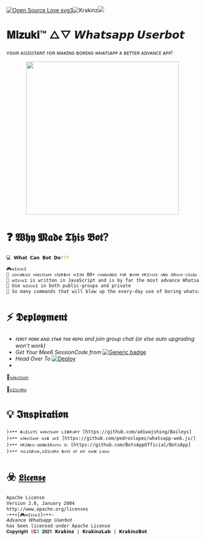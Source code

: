 [![Open Source Love svg3](https://badges.frapsoft.com/os/v3/open-source.svg?v=103)](https://github.com/ellerbrock/open-source-badges/)<img align="centre" src="https://img.shields.io/badge/Made%20for-VSCode-1f425f.svg" alt="Krakinz"/><img align="centre" src="https://img.shields.io/badge/Maintained%3F-yes-green.svg"/>

# 𝐌𝐢𝐳𝐮𝐤𝐢™ △▽ 𝙒𝙝𝙖𝙩𝙨𝙖𝙥𝙥 𝙐𝙨𝙚𝙧𝙗𝙤𝙩
ʏᴏᴜʀ ᴀꜱꜱɪꜱꜱᴛᴀɴᴛ ꜰᴏʀ ᴍᴀᴋɪɴɢ ʙᴏʀɪɴɢ ᴡʜᴀᴛꜱᴀᴘᴘ ᴀ ʙᴇᴛᴛᴇʀ ᴀᴅᴠᴀɴᴄᴇ ᴀᴘᴘ!

<p align="center">
  <img src="https://i.postimg.cc/251T8y9H/image.jpg" width="400"/>
</p>

# ❓ 𝖂𝖍𝖞 𝕸𝖆𝖉𝖊 𝕿𝖍𝖎𝖘 𝕭𝖔𝖙?

```sh
💻 𝗪𝗵𝗮𝘁 𝗖𝗮𝗻 𝗕𝗼𝘁 𝗗𝗼???

🎮ᴍɪᴢᴜᴋɪ
🔸 ᴀᴅᴠᴀɴᴄᴇᴅ ᴡʜᴀᴛꜱᴀᴘᴘ ᴜꜱᴇʀʙᴏᴛ ᴡɪᴛʜ 80+ ᴄᴏᴍᴍᴀɴᴅꜱ ꜰᴏʀ ʙᴏᴛʜ ᴘʀɪᴠᴀᴛᴇ ᴀɴᴅ ɢʀᴏᴜᴘ-ᴜꜱᴀɢᴇ
🔸 ᴍɪᴢᴜᴋɪ is written in JavaScript and is by far the most advance Whatsapp Userbot.
🔸 Use ᴍɪᴢᴜᴋɪ in both public-groups and private
🔸 So many commands that will blow up the every-day use of boring whatsapp.
```

# ⚡ 𝕯𝖊𝖕𝖑𝖔𝖞𝖒𝖊𝖓𝖙

- *ꜰɪʀꜱᴛ ꜰᴏʀᴋ ᴀɴᴅ ꜱᴛᴀʀ ᴛʜᴇ ʀᴇᴘᴏ and join group chat (or else auto upgrading won't work)*
- *Get Your Mee6 SessionCode from* [![Generic badge](https://img.shields.io/badge/ᴍɪᴢᴜᴋɪ_Session-blue.svg)](https://replit.com/@Krakinzkon/Mizuki)
- *Head Over To* [![Deploy](https://www.herokucdn.com/deploy/button.svg)](https://heroku.com/deploy?template=https://github.com/Krakinz/Mizuki.git)
- 
🔸[`ᴡʜᴀᴛꜱᴀᴘᴘ`](https://chat.whatsapp.com/KlMRYxCTte5H8TIIupbRVf)

🔸[`ᴅɪꜱᴄᴏʀᴅ`](https://discord.gg/xcFN6NDHEV)


# 💡 𝕴𝖓𝖘𝖕𝖎𝖗𝖆𝖙𝖎𝖔𝖓
```
)¤•• ʙᴀɪʟᴇʏꜱ ᴡʜᴀᴛꜱᴀᴘᴘ ʟɪʙʀᴀʀʏ [https://github.com/adiwajshing/Baileys]
)¤•• ᴡʜᴀᴛꜱᴀᴘᴘ ᴡᴇʙ ᴀᴘɪ [https://github.com/pedroslopez/whatsapp-web.js/]
)¤•• ᴘʀɪɴᴄᴇ-ᴍᴇɴᴅɪʀᴀᴛᴛᴀ ꜱᴄ [https://github.com/BotsAppOfficial/BotsApp]
)¤•• ᴛᴇʟᴇɢʀᴀᴍ,ᴅɪꜱᴄᴏʀᴅ ʙᴏᴛꜱ ᴏꜰ ᴍʏ ᴏᴡɴ ʟᴍᴀᴏ
```


# ☣️ [`𝕷𝖎𝖈𝖊𝖓𝖘𝖊`](LICENSE)

```sh
Apache License
Version 2.0, January 2004
http://www.apache.org/licenses
—••÷[🎮ᴍɪᴢᴜᴋɪ]÷••—
𝘈𝘥𝘷𝘢𝘯𝘤𝘦 𝘞𝘩𝘢𝘵𝘴𝘢𝘱𝘱 𝘜𝘴𝘦𝘳𝘣𝘰𝘵
has been licensed under Apache License
𝐂𝐨𝐩𝐲𝐫𝐢𝐠𝐡𝐭 (𝐂) 𝟐𝟎𝟐𝟏 𝗞𝗿𝗮𝗸𝗶𝗻𝘇 | 𝗞𝗿𝗮𝗸𝗶𝗻𝘇𝗟𝗮𝗯 | 𝗞𝗿𝗮𝗸𝗶𝗻𝘇𝗕𝗼𝘁
```
